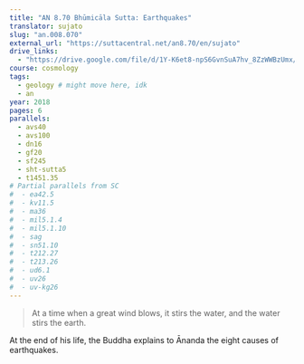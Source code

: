 ```yaml
---
title: "AN 8.70 Bhūmicāla Sutta: Earthquakes"
translator: sujato
slug: "an.008.070"
external_url: "https://suttacentral.net/an8.70/en/sujato"
drive_links:
  - "https://drive.google.com/file/d/1Y-K6et8-npS6GvnSuA7hv_8ZzWWBzUmx/view?usp=drivesdk"
course: cosmology
tags:
  - geology # might move here, idk
  - an
year: 2018
pages: 6
parallels:
  - avs40
  - avs100
  - dn16
  - gf20
  - sf245
  - sht-sutta5
  - t1451.35
# Partial parallels from SC
#  - ea42.5
#  - kv11.5
#  - ma36
#  - mil5.1.4
#  - mil5.1.10
#  - sag
#  - sn51.10
#  - t212.27
#  - t213.26
#  - ud6.1
#  - uv26
#  - uv-kg26
---
```


> At a time when a great wind blows, it stirs the water, and the water stirs the earth.

At the end of his life, the Buddha explains to Ānanda the eight causes of earthquakes.
